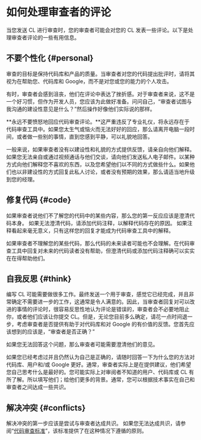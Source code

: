 # 如何处理审查者的评论

当您发送 CL 进行审查时，您的审查者可能会对您的 CL 发表一些评论。以下是处理审查者评论的一些有用信息。

## 不要个性化 {#personal}

审查的目标是保持代码库和产品的质量。当审查者对您的代码提出批评时，请将其视为在帮助您、代码库和 Google，而不是对您或您的能力的个人攻击。

有时，审查者会感到沮丧，他们在评论中表达了挫折感。对于审查者来说，这不是一个好习惯，但作为开发人员，您应该为此做好准备。问问自己，“审查者试图与我沟通的建设性意见是什么？”然后操作好像他们实际说的那样。

**永远不要愤怒地回应代码审查评论。**这严重违反了专业礼仪，将永远存在于代码审查工具中。如果您太生气或恼火而无法好好的回应，那么请离开电脑一段时间，或者做一些别的事情，直到您感到平静，可以礼貌地回答。

一般来说，如果审查者没有以建设性和礼貌的方式提供反馈，请亲自向他们解释。如果您无法亲自或通过视频通话与他们交谈，请向他们发送私人电子邮件。以某种方式向他们解释您不喜欢的东西，以及您希望他们以不同的方式做些什么。如果他们也以非建设性的方式回复此私人讨论，或者没有预期的效果，那么请适当地升级到您的经理。

## 修复代码 {#code}

如果审查者说他们不了解您的代码中的某些内容，那么您的第一反应应该是澄清代码本身。 如果无法澄清代码，请添加代码注释，以解释代码存在的原因。 如果注释看起来毫无意义，只有这样您的回复才能成为代码审查工具中的解释。

如果审查者不理解您的某些代码，那么代码的未来读者可能也不会理解。在代码审查工具中回复对未来的代码读者没有帮助，但澄清代码或添加代码注释确可以实实在在得帮助他们。

## 自我反思 {#think}

编写 CL 可能需要做很多工作。最终发送一个用于审查，感觉它已经完成，并且非常确定不需要进一步的工作，这通常是令人满意的。因此，当审查者回复对可以改进的事情的评论时，很容易反思性地认为评论是错误的，审查者会不必要地阻止你，或者他们应该让你提交 CL。但是，无论您目前多么确定，请花一点时间退一步，考虑审查者是否提供有助于对代码库和对 Google 的有价值的反馈。您首先应该想到的应该是，“审查者是否正确？”

如果您无法回答这个问题，那么审查者可能需要澄清他们的意见。

如果您已经考虑过并且仍然认为自己是正确的，请随时回答一下为什么您的方法对代码库、用户和/或 Google 更好。通常，审查者实际上是在提供建议，他们希望您自己思考什么是最好的。您可能实际上对审阅者不知道的用户、代码库或 CL 有所了解。所以填写他们；给他们更多的背景。通常，您可以根据技术事实在自己和审查者之间达成一些共识。

## 解决冲突 {#conflicts}

解决冲突的第一步应该是尝试与审查者达成共识。 如果您无法达成共识，请参阅“[代码审查标准](../reviewer/standard.md)”，该标准提供了在这种情况下遵循的原则。